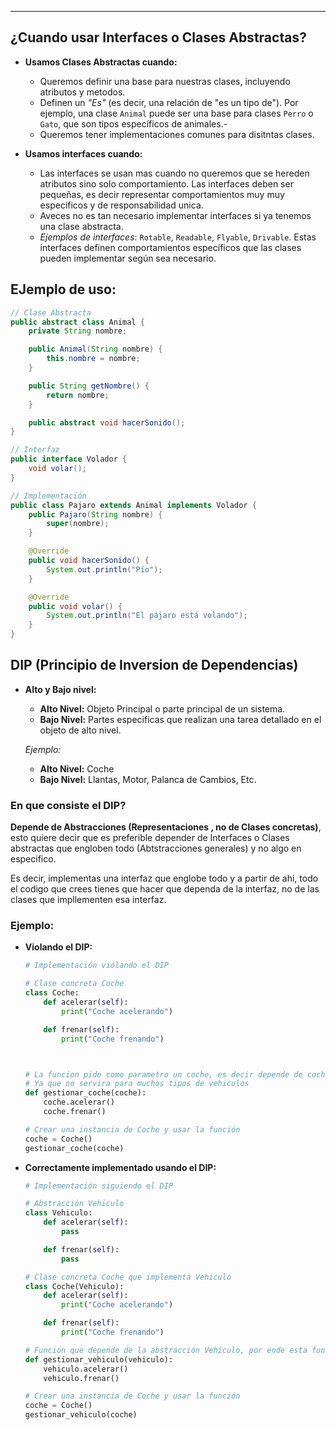 
---
## ¿Cuando usar Interfaces o Clases Abstractas?

- **Usamos Clases Abstractas cuando:**
	- Queremos definir una base para nuestras clases, incluyendo atributos y metodos.
	- Definen un *"Es"* (es decir, una relación de "es un tipo de"). Por ejemplo, una clase `Animal` puede ser una base para clases `Perro` o `Gato`, que son tipos específicos de animales.- 
	- Queremos tener implementaciones comunes para disitntas clases.

- **Usamos interfaces cuando:**
	- Las interfaces se usan mas cuando no queremos que se hereden atributos sino solo comportamiento.
	 Las interfaces deben ser pequeñas, es decir representar comportamientos muy muy especificos y de responsabilidad unica.
	- Aveces no es tan necesario implementar interfaces si ya tenemos una clase abstracta.
	- *Ejemplos de interfaces*: `Rotable`, `Readable`, `Flyable`, `Drivable`. Estas interfaces definen comportamientos específicos que las clases pueden implementar según sea necesario.

## EJemplo de uso:

```java
// Clase Abstracta
public abstract class Animal {
    private String nombre;

    public Animal(String nombre) {
        this.nombre = nombre;
    }

    public String getNombre() {
        return nombre;
    }

    public abstract void hacerSonido();
}

// Interfaz
public interface Volador {
    void volar();
}

// Implementación
public class Pajaro extends Animal implements Volador {
    public Pajaro(String nombre) {
        super(nombre);
    }

    @Override
    public void hacerSonido() {
        System.out.println("Pío");
    }

    @Override
    public void volar() {
        System.out.println("El pájaro está volando");
    }
}

```










## DIP (Principio de Inversion de Dependencias)


- **Alto y Bajo nivel:**
	- **Alto Nivel:** Objeto Principal o parte principal de un sistema.
	- **Bajo Nivel:** Partes especificas que realizan una tarea detallado en el objeto de alto nivel.

	_Ejemplo:_
	
	- **Alto Nivel:** Coche
	- **Bajo Nivel:** Llantas, Motor, Palanca de Cambios, Etc.

### En que consiste el DIP?

**Depende de Abstracciones (Representaciones , no de Clases concretas)**, esto quiere decir que es preferible depender de Interfaces o Clases abstractas que engloben todo (Abtstracciones generales) y no algo en especifico.

Es decir, implementas una interfaz que englobe todo y a partir de ahi, todo el codigo que crees tienes que hacer que dependa de la interfaz, no de las clases que impllementen esa interfaz.

### Ejemplo:

- **Violando el DIP:**
    
    ```python
    # Implementación violando el DIP
    
    # Clase concreta Coche
    class Coche:
        def acelerar(self):
            print("Coche acelerando")
    
        def frenar(self):
            print("Coche frenando")
    
    

	# La funcion pide como parametro un coche, es decir depende de coche, esto es malo
    # Ya que no servira para muchos tipos de vehiculos
    def gestionar_coche(coche):
        coche.acelerar()
        coche.frenar()
    
    # Crear una instancia de Coche y usar la función
    coche = Coche()
    gestionar_coche(coche)
    
    ```
    
- **Correctamente implementado usando el DIP:**
    
    ```python
    # Implementación siguiendo el DIP
    
    # Abstracción Vehiculo
    class Vehiculo:
        def acelerar(self):
            pass
    
        def frenar(self):
            pass
    
    # Clase concreta Coche que implementa Vehiculo
    class Coche(Vehiculo):
        def acelerar(self):
            print("Coche acelerando")
    
        def frenar(self):
            print("Coche frenando")
    
    # Función que depende de la abstracción Vehiculo, por ende esta funcion sirve para muchos tipos de vehiculos.
    def gestionar_vehiculo(vehiculo):
        vehiculo.acelerar()
        vehiculo.frenar()
    
    # Crear una instancia de Coche y usar la función
    coche = Coche()
    gestionar_vehiculo(coche)
    ```